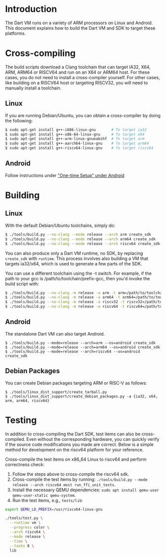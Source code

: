 # Introduction

The Dart VM runs on a variety of ARM processors on Linux and Android. This document explains how to build the Dart VM and SDK to target these platforms.

# Cross-compiling

The build scripts download a Clang toolchain that can target IA32, X64, ARM, ARM64 or RISCV64 and run on an X64 or ARM64 host. For these cases, you do not need to install a cross-compiler yourself. For other cases, like building on a RISCV64 host or targeting RISCV32, you will need to manually install a toolchain.

## Linux

If you are running Debian/Ubuntu, you can obtain a cross-compiler by doing the following:	

```bash
$ sudo apt-get install g++-i686-linux-gnu       # To target ia32
$ sudo apt-get install g++-x86-64-linux-gnu     # To target x64
$ sudo apt-get install g++-arm-linux-gnueabihf  # To target arm
$ sudo apt-get install g++-aarch64-linux-gnu    # To target arm64
$ sudo apt-get install g++-riscv64-linux-gnu    # To target riscv64
```

## Android

Follow instructions under ["One-time Setup" under Android](Building-the-Dart-VM-for-Android)

# Building

## Linux

With the default Debian/Ubuntu toolchains, simply do:

```bash
$ ./tools/build.py --no-clang --mode release --arch arm create_sdk
$ ./tools/build.py --no-clang --mode release --arch arm64 create_sdk
$ ./tools/build.py --no-clang --mode release --arch riscv64 create_sdk
```

You can also produce only a Dart VM runtime, no SDK, by replacing `create_sdk` with `runtime`. This process involves also building a VM that targets ia32/x64, which is used to generate a few parts of the SDK.

You can use a different toolchain using the -t switch. For example, if the path to your gcc is /path/to/toolchain/prefix-gcc, then you'd invoke the build script with:

```bash
$ ./tools/build.py --no-clang -m release -a arm -t arm=/path/to/toolchain/prefix create_sdk
$ ./tools/build.py --no-clang -m release -a arm64 -t arm64=/path/to/toolchain/prefix create_sdk
$ ./tools/build.py --no-clang -m release -a riscv32 -t riscv32=/path/to/toolchain/prefix create_sdk
$ ./tools/build.py --no-clang -m release -a riscv64 -t riscv64=/path/to/toolchain/prefix create_sdk
```

## Android

The standalone Dart VM can also target Android.

```
$ ./tools/build.py --mode=release --arch=arm --os=android create_sdk
$ ./tools/build.py --mode=release --arch=arm64 --os=android create_sdk
$ ./tools/build.py --mode=release --arch=riscv64 --os=android create_sdk
```

## Debian Packages

You can create Debian packages targeting ARM or RISC-V as follows:

```
$ ./tools/linux_dist_support/create_tarball.py
$ ./tools/linux_dist_support/create_debian_packages.py -a {ia32, x64, arm, arm64, riscv64}
```

# Testing

In addition to cross-compiling the Dart SDK, test items can also be cross-compiled. Even without the corresponding hardware, you can quickly verify if the source code modifications you made are correct. Below is a simple method for development on the riscv64 platform for your reference.  

Cross-compile the test items on x86_64 Linux to riscv64 and perform correctness check:  
1. Follow the steps above to cross-compile the riscv64 sdk.  
2. Cross-compile the test items by running: `./tools/build.py --mode release --arch riscv64 most run_ffi_unit_tests`.  
3. Install the necessary QEMU dependencies: `sudo apt install qemu-user qemu-user-static qemu-system`.  
4. Run the test items, e.g., `tests/lib`:  

```bash
export QEMU_LD_PREFIX=/usr/riscv64-linux-gnu

./tools/test.py \
  --runtime vm \
  --progress color \
  --arch riscv64 \
  --mode release \
  --time \
  --tasks 8 \
  lib
```